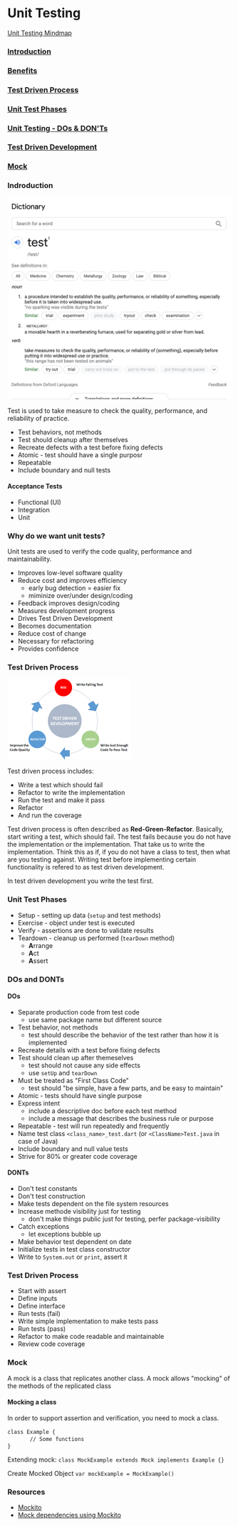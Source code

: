 # Unit Testing

[Unit Testing Mindmap](/unit_testing_mindmap.md)

### [Introduction](#introduction)
### [Benefits](#benefits)
### [Test Driven Process](#process)
### [Unit Test Phases](#phases)
### [Unit Testing - DOs & DON'Ts](#dos)
### [Test Driven Development](#tdd)
### [Mock](#mocks)

### Indroduction <a class="introduction"></a>
![What is test?](assets/tests.png)

Test is used to take measure to check the quality, performance, and reliability of practice.

- Test behaviors, not methods
- Test should cleanup after themselves
- Recreate defects with a test before fixing defects
- Atomic - test should have a single purposr
- Repeatable
- Include boundary and null tests

#### Acceptance Tests
- Functional (UI)
- Integration
- Unit

### Why do we want unit tests? <a class="benefits"></a>
Unit tests are used to verify the code quality, performance and maintainability.
- Improves low-level software quality
- Reduce cost and improves efficiency
    - early bug detection = easier fix
    - miminize over/under design/coding
- Feedback improves design/coding
- Measures development progress
- Drives Test Driven Development
- Becomes documentation
- Reduce cost of change
- Necessary for refactoring
- Provides confidence

### Test Driven Process <a class="process"></a>
![Test Driven Provess](assets/tdd.png)

Test driven process includes:
- Write a test which should fail
- Refactor to write the implementation
- Run the test and make it pass
- Refactor
- And run the coverage

Test driven process is often described as **Red-Green-Refactor**. Basically, start writing a test, which should fail. The test fails because you do not have the implementation or the implementation. That take us to write the implementation. Think this as if, if you do not have a class to test, then what are you testing against. Writing test before implementing certain functionality is refered to as test driven development.

In test driven development you write the test first.

### Unit Test Phases <a class="phases"></a>
- Setup - setting up data (`setup` and test methods)
- Exercise - object under test is executed
- Verify - assertions are done to validate results
- Teardown - cleanup us performed (`tearDown` method)
    - **A**rrange
    - **A**ct
    - **A**ssert
### DOs and DONTs <a class="dos"></a>
#### DOs
- Separate production code from test code
    - use same package name but different source
- Test behavior, not methods
    - test should describe the behavior of the test rather than how it is implemented
- Recreate details with a test before fixing defects
- Test should clean up after themeselves
    - test should not cause any side effects
    - use `setUp` and `tearDown`
- Must be treated as "First Class Code"
    - test should "be simple, have a few parts, and be easy to maintain"
- Atomic - tests should have single purpose
- Express intent
    - include a descriptive doc before each test method
    - include a message that describes the business rule or purpose
- Repeatable - test will run repeatedly and frequently
- Name test class `<class_name>_test.dart` (or `<ClassName>Test.java` in case of Java)
- Include boundary and null value tests
- Strive for 80% or greater code coverage

#### DONTs
- Don't test constants
- Don't test construction
- Make tests dependent on the file system resources
- Increase methode visibility just for testing
    - don't make things public just for testing, perfer package-visibility
- Catch exceptions
    - let exceptions bubble up
- Make behavior test dependent on date
- Initialize tests in test class constructor
- Write to `System.out` or `print`, assert it

### Test Driven Process <a class="tdd"></a>
- Start with assert
- Define inputs
- Define interface
- Run tests (fail)
- Write simple implementation to make tests pass
- Run tests (pass)
- Refactor to make code readable and maintainable
- Review code coverage

### Mock <a class="mocks"></a>
 A mock is a class that replicates another class. A mock allows "mocking" of the methods of the replicated class

 #### Mocking a class
 In order to support assertion and verification, you need to mock a class.

 ```
 class Example {
        // Some functions
 }
 ```

 Extending mock:
  `class MockExample extends Mock implements Example {}`

  Create Mocked Object
  `var mockExample = MockExample()`

### Resources
- [Mockito](https://pub.dev/packages/mockito)
- [Mock dependencies using Mockito](https://flutter.dev/docs/cookbook/testing/unit/mocking)
